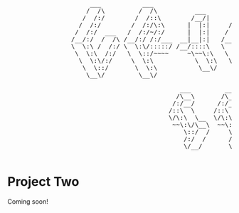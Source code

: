  <pre>
                      ___           ___                       ___                     ___
                     /  /\         /  /\          ___        /  /\        ___        /  /\
                    /  /:/        /  /::\        /__/|      /  /::\      /  /\      /  /::\
                   /  /:/        /  /:/\:\      |  |:|     /  /:/\:\    /  /:/     /  /:/\:\
                  /  /:/  ___   /  /:/~/:/      |  |:|    /  /:/~/:/   /  /:/     /  /:/  \:\
                 /__/:/  /  /\ /__/:/ /:/___  __|__|:|   /__/:/ /:/   /  /::\    /__/:/ \__\:\
                 \  \:\ /  /:/ \  \:\/:::::/ /__/::::\   \  \:\/:/   /__/:/\:\   \  \:\ /  /:/
                  \  \:\  /:/   \  \::/~~~~     ~\~~\:\   \  \::/    \__\/  \:\   \  \:\  /:/
                   \  \:\/:/     \  \:\           \  \:\   \  \:\         \  \:\   \  \:\/:/
                    \  \::/       \  \:\           \__\/    \  \:\         \__\/    \  \::/
                     \__\/         \__\/                     \__\/                   \__\/

                                              ___         ___
                                             /\__\       /\__\
                                            /:/__/      /:/__/
                                           /::\  \     /::\  \
                                           \/\:\  \__  \/\:\  \__
                                            ~~\:\/\__\  ~~\:\/\__\
                                               \::/  /     \::/  /
                                               /:/  /      /:/  /
                                               \/__/       \/__/

</pre>

<h1>Project Two</h1>

Coming soon!
